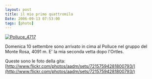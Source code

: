 ```yaml
---
layout: post
title: il mio primo quattromila
Date: 2006-09-13 07:53:00
tags: [photo]
---
```

 

[![Polluce_4717](http://farm1.static.flickr.com/97/241925852_b18b558fde.jpg)](http://www.flickr.com/photos/aadm/241925852/)  
  
Domenica 10 settembre sono arrivato in cima al Polluce nel gruppo del Monte Rosa, 4091 m. E' la mia seconda vetta dopo l'Ortles.  
  
Queste sono le foto della gita: [http://www.flickr.com/photos/aadm/sets/72157594281800793/](http://www.flickr.com/photos/aadm/sets/72157594281800793/)
